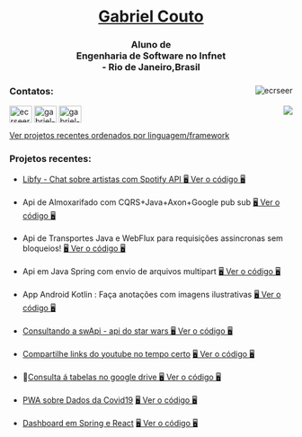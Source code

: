 <div>
  
<h1 align="center"><a href="https://ecrseer.github.io/">Gabriel Couto </a></h1>
  
<h3 align="center">Aluno de <br/>Engenharia de Software no Infnet<br/> - Rio de Janeiro,Brasil</h3>

  <div><img align="right" src="https://github-readme-stats.vercel.app/api/top-langs?username=ecrseer&show_icons=true&locale=en&layout=compact" alt="ecrseer" /></p>
<h3 align="left">Contatos:</h3>
   
  <img align="right" src="https://komarev.com/ghpvc/?username=ecrseer" />
<p align="left">
<a href="https://twitter.com/ecrseer" target="blank"><img align="center" src="https://cdn.jsdelivr.net/npm/simple-icons@3.0.1/icons/twitter.svg" alt="ecrseer" height="30" width="40" /></a>
<a href="https://linkedin.com/in/gabriel-justino-147246169" target="blank"><img align="center" src="https://cdn.jsdelivr.net/npm/simple-icons@3.0.1/icons/linkedin.svg" alt="gabriel-justino-147246169" height="30" width="40" /></a>
<a href="https://dev.to/gabriel_couto_ecrser" target="blank"><img align="center" src="https://dev-to-uploads.s3.amazonaws.com/uploads/articles/8j7kvp660rqzt99zui8e.png" alt="gabriel-justino-147246169" height="30" width="40" /></a>
</p>
 
  
  <div align="left">
    <a href="https://github.com/ecrseer?tab=projects&type=classic"> Ver projetos recentes ordenados por linguagem/framework  </a>
  </div>
  
<h3 align="left"> Projetos recentes:</h3>
<p align="left"><ul>
  
  <li><a href="https://libfyinfnet.netlify.app" /> Libfy - Chat sobre artistas com Spotify API </a> <a href="https://github.com/21E221E3GRPEDS01C2N2P1/Libfy">🖥️ Ver o código 🖥️</a></li><br/>

 <li> Api de Almoxarifado com CQRS+Java+Axon+Google pub sub  <a href="https://github.com/ecrseer/petfriends2-axon-g-pubsub">🖥️ Ver o código 🖥️</a></li><br/> 

 <li> Api de Transportes Java e WebFlux para requisições assincronas sem bloqueios!  <a href="https://github.com/ecrseer/veiculos-webflux-spring-k8s">🖥️ Ver o código 🖥️</a></li><br/> 
  
 <li> Api em Java Spring com envio de arquivos multipart  <a href="https://github.com/ecrseer/oauthCotacaoProduto">🖥️ Ver o código 🖥️</a></li><br/> 
 
  
 <li> App Android Kotlin : Faça anotações com imagens ilustrativas  <a href="https://github.com/ecrseer/note-completion-kotlin">🖥️ Ver o código 🖥️</a></li><br/> 
 
 
<li><a href="https://g4br13l-ju5t1n0.vercel.app/" />Consultando a swApi - api do star wars </a> <a href="https://github.com/ecrseer/g4br13lJu5t1n0">🖥️ Ver o código 🖥️</a></li><br/>

<li><a href="http://time2shareyt.vercel.app/" />Compartilhe links do youtube no tempo certo</a> <a href="https://github.com/ecrseer/YTime2/tree/amaznV3">🖥️ Ver o código 🖥️</a></li><br/>

<li>🚧<a href="https://gd-sheet-y2.vercel.app/" />Consulta á tabelas no google drive </a> <a href="https://github.com/ecrseer/gdSheetY2">🖥️ Ver o código 🖥️</a></li><br/>

<li><a href="https://covid-info-br.netlify.app" />PWA sobre Dados da Covid19</a> <a href="https://github.com/ecrseer/coviddio-Digital-Innovation-One-PWA-React-JS">🖥️ Ver o código 🖥️</a></li><br/>

<li><a href="https://gabriel-justino-dsvendas.netlify.app/dashboard" />Dashboard em Spring e React</a> <a href="https://github.com/ecrseer/projeto-sds3">🖥️ Ver o código 🖥️</a></li><br/>
 


<br/>

</ul>
</p>
 


 
  </div>
